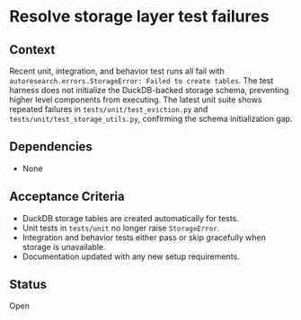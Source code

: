 # Resolve storage layer test failures

## Context
Recent unit, integration, and behavior test runs all fail with
`autoresearch.errors.StorageError: Failed to create tables`.
The test harness does not initialize the DuckDB-backed storage
schema, preventing higher level components from executing.
The latest unit suite shows repeated failures in
`tests/unit/test_eviction.py` and `tests/unit/test_storage_utils.py`,
confirming the schema initialization gap.

## Dependencies

- None

## Acceptance Criteria
- DuckDB storage tables are created automatically for tests.
- Unit tests in `tests/unit` no longer raise `StorageError`.
- Integration and behavior tests either pass or skip gracefully
  when storage is unavailable.
- Documentation updated with any new setup requirements.

## Status
Open
